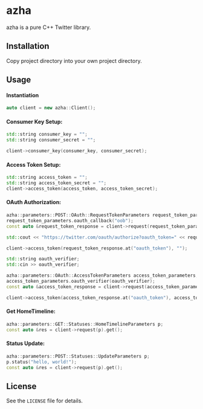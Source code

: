 # azha
azha is a pure C++ Twitter library.

## Installation
Copy project directory into your own project directory.

## Usage
#### Instantiation
```c++
auto client = new azha::Client();
```

#### Consumer Key Setup:
```c++
std::string consumer_key = "";
std::string consumer_secret = "";

client->consumer_key(consumer_key, consumer_secret);
```

#### Access Token Setup:
```c++
std::string access_token = "";
std::string access_token_secret = "";
client->access_token(access_token, access_token_secret);
```

#### OAuth Authorization:
```c++
azha::parameters::POST::OAuth::RequestTokenParameters request_token_parameters;
request_token_parameters.oauth_callback("oob");
const auto &request_token_response = client->request(request_token_parameters);

std::cout << "https://twitter.com/oauth/authorize?oauth_token=" << request_token_response.at("oauth_token") << std::endl;

client->access_token(request_token_response.at("oauth_token"), "");

std::string oauth_verifier;
std::cin >> oauth_verifier;

azha::parameters::OAuth::AccessTokenParameters access_token_parameters;
access_token_parameters.oauth_verifier(oauth_verifier);
const auto &access_token_response = client->request(access_token_parameters).get();

client->access_token(access_token_response.at("oauth_token"), access_token_response.at("oauth_token_secret"));
```

#### Get HomeTimeline:
```c++
azha::parameters::GET::Statuses::HomeTimelineParameters p;
const auto &res = client->request(p).get();
```

#### Status Update:
```c++
azha::parameters::POST::Statuses::UpdateParameters p;
p.status("hello, world!");
const auto &res = client->request(p).get();
```

## License
See the `LICENSE` file for details.
